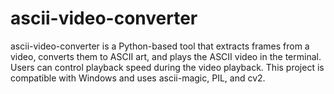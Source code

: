 # ascii-video-converter
ascii-video-converter is a Python-based tool that extracts frames from a video, converts them to ASCII art, and plays the ASCII video in the terminal. Users can control playback speed during the video playback. This project is compatible with Windows and uses ascii-magic, PIL, and cv2.
